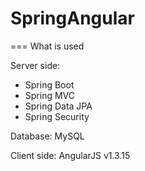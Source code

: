 # SpringAngular

=== What is used

Server side:
* Spring Boot
* Spring MVC
* Spring Data JPA
* Spring Security

Database:
  MySQL

Client side:
  AngularJS v1.3.15

